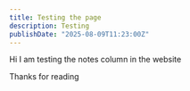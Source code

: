 ```yaml
---
title: Testing the page
description: Testing
publishDate: "2025-08-09T11:23:00Z"
---
```


Hi I am testing the notes column in the website

Thanks for reading
